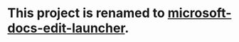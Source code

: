 # This project is renamed to [microsoft-docs-edit-launcher](https://github.com/craigshoemaker/microsoft-docs-edit-launcher).
